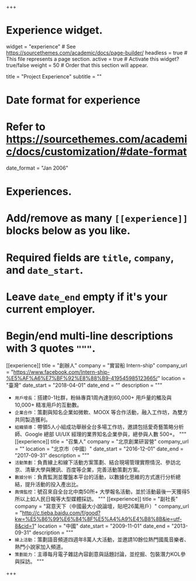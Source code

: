 +++
# Experience widget.
widget = "experience"  # See https://sourcethemes.com/academic/docs/page-builder/
headless = true  # This file represents a page section.
active = true  # Activate this widget? true/false
weight = 50  # Order that this section will appear.

title = "Project Experience"
subtitle = ""

# Date format for experience
#   Refer to https://sourcethemes.com/academic/docs/customization/#date-format
date_format = "Jan 2006"

# Experiences.
#   Add/remove as many `[[experience]]` blocks below as you like.
#   Required fields are `title`, `company`, and `date_start`.
#   Leave `date_end` empty if it's your current employer.
#   Begin/end multi-line descriptions with 3 quotes `"""`.
[[experience]]
  title = "創辦人"
  company = "實習船 Intern-ship"
  company_url = "https://www.facebook.com/Intern-ship-%E5%AF%A6%E7%BF%92%E8%88%B9-419545985123665/"
  location = "臺灣"
  date_start = "2018-04-01"
  date_end = ""
  description = """
  * `用戶增長`：搭建0-1社群，粉絲專頁1周內達到60,000+ 用戶量的觸及與10,000+ 精准用戶的互動數。
  * `企業合作`：策劃與知名企業如微軟、MOOX 等合作活動，融入工作坊，為雙方共同製造獲利。
  * `組織領導`：帶領5人小組成功舉辦全台多場工作坊，邀請包括愛奇藝策略分析師、Google 總部 UI/UX 經理的業界知名企業參與，總參與人數 500+。
  """
[[experience]]
  title = "召集人"
  company = "北京創業研習營"
  company_url = ""
  location = "北京市（中國）"
  date_start = "2016-12-01"
  date_end = "2017-09-31"
  description = """
  * `活動策劃`：負責線上和線下活動方案策劃、結合現場管理實際情況、參訪北京、清華大學與騰訊、百度等企業，完善活動策劃方案。
  * `數據分析`：負責監測並覆盤本平台的活動，以數據化思維的方式進行分析總結，提升活動的投入產出比。
  * `輿情監控`：號召來自全台北中南50所+ 大學報名活動，並於活動最後一天獲得5所以上如人民日報等大型媒體採訪。
  """
[[experience]]
  title = "副社長"
  company = "寫意天下（中國最大小說論壇，貼吧26萬用戶）"
  company_url = "http://c.tieba.baidu.com/f/good?kw=%E5%86%99%E6%84%8F%E5%A4%A9%E4%B8%8B&ie=utf-8&cid=1"
  location = "中國"
  date_start = "2009-11-01"
  date_end = "2013-09-31"
  description = """
  * `線上活動`：策劃語音頻道四週年8萬人大活動，並邀請10餘位熱門國風音樂者、熱門小說家加入頻道。
  * `策劃能力`：主導每月電子雜誌內容創意與話題討論，並挖掘、包裝潛力KOL參與採訪。
  """
  
+++
